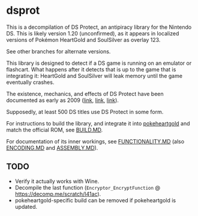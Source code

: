 # dsprot

This is a decompilation of DS Protect, an antipiracy library for the Nintendo DS. This is likely version 1.20 (unconfirmed), as it appears in localized versions of Pokémon HeartGold and SoulSilver as overlay 123. 

See other branches for alternate versions.

This library is designed to detect if a DS game is running on an emulator or flashcart. What happens after it detects that is up to the game that is integrating it: HeartGold and SoulSilver will leak memory until the game eventually crashes.

The existence, mechanics, and effects of DS Protect have been documented as early as 2009 ([link](https://gbatemp.net/threads/seeking-help-for-anti-piracy-protection-removal.134683/post-1768816), [link](https://sourceforge.net/p/desmume/bugs/979/), [link](https://opentrackers.org/scenerules.org/html/2010_NDSr.html)).

Supposedly, at least 500 DS titles use DS Protect in some form.

For instructions to build the library, and integrate it into [pokeheartgold](https://github.com/pret/pokeheartgold/) and match the official ROM, see [BUILD.MD](./BUILD.MD).

For documentation of its inner workings, see [FUNCTIONALITY.MD](./doc/FUNCTIONALITY.MD) (also [ENCODING.MD](./doc/ENCODING.MD) and [ASSEMBLY.MD](./doc/ASSEMBLY.MD)).

## TODO

- Verify it actually works with Wine.
- Decompile the last function (`Encryptor_EncryptFunction` @ https://decomp.me/scratch/I41ac).
- pokeheartgold-specific build can be removed if pokeheartgold is updated.
